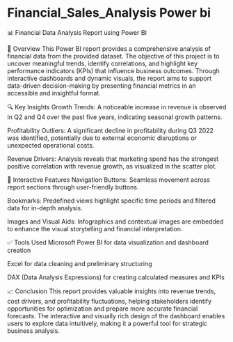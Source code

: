 # Financial_Sales_Analysis Power bi


📊 Financial Data Analysis Report using Power BI

📝 Overview
This Power BI report provides a comprehensive analysis of financial data from the provided dataset. The objective of this project is to uncover meaningful trends, identify correlations, and highlight key performance indicators (KPIs) that influence business outcomes. Through interactive dashboards and dynamic visuals, the report aims to support data-driven decision-making by presenting financial metrics in an accessible and insightful format.

🔍 Key Insights
Growth Trends: A noticeable increase in revenue is observed in Q2 and Q4 over the past five years, indicating seasonal growth patterns.

Profitability Outliers: A significant decline in profitability during Q3 2022 was identified, potentially due to external economic disruptions or unexpected operational costs.

Revenue Drivers: Analysis reveals that marketing spend has the strongest positive correlation with revenue growth, as visualized in the scatter plot.

🧩 Interactive Features
Navigation Buttons: Seamless movement across report sections through user-friendly buttons.

Bookmarks: Predefined views highlight specific time periods and filtered data for in-depth analysis.

Images and Visual Aids: Infographics and contextual images are embedded to enhance the visual storytelling and financial interpretation.

✅ Tools Used
Microsoft Power BI for data visualization and dashboard creation

Excel for data cleaning and preliminary structuring

DAX (Data Analysis Expressions) for creating calculated measures and KPIs

📈 Conclusion
This report provides valuable insights into revenue trends, cost drivers, and profitability fluctuations, helping stakeholders identify opportunities for optimization and prepare more accurate financial forecasts. The interactive and visually rich design of the dashboard enables users to explore data intuitively, making it a powerful tool for strategic business analysis.
